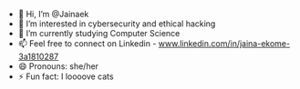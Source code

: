 - 👋 Hi, I’m @Jainaek
- 👀 I’m interested in cybersecurity and ethical hacking
- 🌱 I’m currently studying Computer Science
- 📫 Feel free to connect on Linkedin - www.linkedin.com/in/jaina-ekome-3a1810287
- 😄 Pronouns: she/her
- ⚡ Fun fact: I loooove cats

<!---
Jainaek/Jainaek is a ✨ special ✨ repository because its `README.md` (this file) appears on your GitHub profile.
You can click the Preview link to take a look at your changes.
--->
